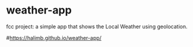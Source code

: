 # weather-app
fcc project: a simple app that shows the Local Weather using geolocation.

#https://halimb.github.io/weather-app/
